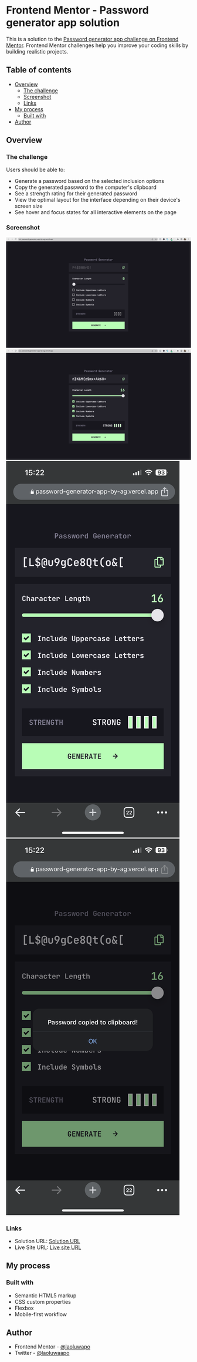 # Frontend Mentor - Password generator app solution

This is a solution to the [Password generator app challenge on Frontend Mentor](https://www.frontendmentor.io/challenges/password-generator-app-Mr8CLycqjh). Frontend Mentor challenges help you improve your coding skills by building realistic projects.

## Table of contents

- [Overview](#overview)
  - [The challenge](#the-challenge)
  - [Screenshot](#screenshot)
  - [Links](#links)
- [My process](#my-process)
  - [Built with](#built-with)
- [Author](#author)

## Overview

### The challenge

Users should be able to:

- Generate a password based on the selected inclusion options
- Copy the generated password to the computer's clipboard
- See a strength rating for their generated password
- View the optimal layout for the interface depending on their device's screen size
- See hover and focus states for all interactive elements on the page

### Screenshot

![](./screenshots/Screenshot%20default.png)
![](./screenshots/Screenshot-all-selected.png)
![](./screenshots/All-selected-mobile.PNG)
![](./screenshots/Mobile-password-copied.PNG)

### Links

- Solution URL: [Solution URL](https://www.frontendmentor.io/solutions/password-generator-app-S7KeveOycJ)
- Live Site URL: [Live site URL](https://password-generator-app-by-ag.vercel.app/)

## My process

### Built with

- Semantic HTML5 markup
- CSS custom properties
- Flexbox
- Mobile-first workflow

## Author

- Frontend Mentor - [@laoluwapo](https://www.frontendmentor.io/profile/laoluwapo)
- Twitter - [@laoluwaapo](https://www.twitter.com/laoluwaapo)
